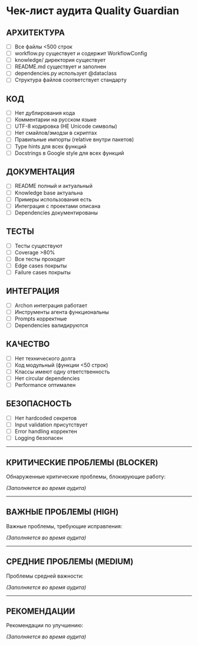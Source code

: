 # Чек-лист аудита Quality Guardian

## АРХИТЕКТУРА

- [ ] Все файлы <500 строк
- [ ] workflow.py существует и содержит WorkflowConfig
- [ ] knowledge/ директория существует
- [ ] README.md существует и заполнен
- [ ] dependencies.py использует @dataclass
- [ ] Структура файлов соответствует стандарту

## КОД

- [ ] Нет дублирования кода
- [ ] Комментарии на русском языке
- [ ] UTF-8 кодировка (НЕ Unicode символы)
- [ ] Нет смайлов/эмодзи в скриптах
- [ ] Правильные импорты (relative внутри пакетов)
- [ ] Type hints для всех функций
- [ ] Docstrings в Google style для всех функций

## ДОКУМЕНТАЦИЯ

- [ ] README полный и актуальный
- [ ] Knowledge base актуальна
- [ ] Примеры использования есть
- [ ] Интеграция с проектами описана
- [ ] Dependencies документированы

## ТЕСТЫ

- [ ] Тесты существуют
- [ ] Coverage >80%
- [ ] Все тесты проходят
- [ ] Edge cases покрыты
- [ ] Failure cases покрыты

## ИНТЕГРАЦИЯ

- [ ] Archon интеграция работает
- [ ] Инструменты агента функциональны
- [ ] Prompts корректные
- [ ] Dependencies валидируются

## КАЧЕСТВО

- [ ] Нет технического долга
- [ ] Код модульный (функции <50 строк)
- [ ] Классы имеют одну ответственность
- [ ] Нет circular dependencies
- [ ] Performance оптимален

## БЕЗОПАСНОСТЬ

- [ ] Нет hardcoded секретов
- [ ] Input validation присутствует
- [ ] Error handling корректен
- [ ] Logging безопасен

---

## КРИТИЧЕСКИЕ ПРОБЛЕМЫ (BLOCKER)

Обнаруженные критические проблемы, блокирующие работу:

*(Заполняется во время аудита)*

---

## ВАЖНЫЕ ПРОБЛЕМЫ (HIGH)

Важные проблемы, требующие исправления:

*(Заполняется во время аудита)*

---

## СРЕДНИЕ ПРОБЛЕМЫ (MEDIUM)

Проблемы средней важности:

*(Заполняется во время аудита)*

---

## РЕКОМЕНДАЦИИ

Рекомендации по улучшению:

*(Заполняется во время аудита)*
